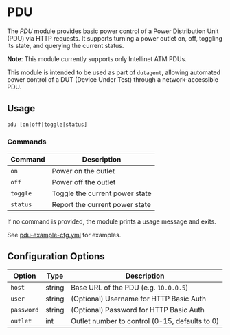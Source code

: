 # PDU

The _PDU_ module provides basic power control of a Power Distribution Unit (PDU) via HTTP requests. It supports turning a power outlet on, off, toggling its state, and querying the current status.

**Note**: This module currently supports only Intellinet ATM PDUs.

This module is intended to be used as part of `dutagent`, allowing automated power control of a DUT (Device Under Test) through a network-accessible PDU.

## Usage

```
pdu [on|off|toggle|status]
```

### Commands

| Command  | Description                    |
|----------|--------------------------------|
| `on`     | Power on the outlet            |
| `off`    | Power off the outlet           |
| `toggle` | Toggle the current power state |
| `status` | Report the current power state |

If no command is provided, the module prints a usage message and exits.

See [pdu-example-cfg.yml](./pdu-example-cfg.yml) for examples. 

## Configuration Options

| Option     | Type   | Description                                    |
|------------|--------|------------------------------------------------|
| `host`     | string | Base URL of the PDU (e.g. `10.0.0.5`)          |
| `user`     | string | (Optional) Username for HTTP Basic Auth        |
| `password` | string | (Optional) Password for HTTP Basic Auth        |
| `outlet`   | int    | Outlet number to control (0-15, defaults to 0) |
